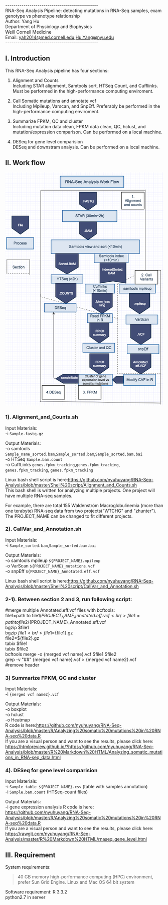 ----------------------------------------------<br />
RNA-Seq Analysis Pipeline: detecting mutations in RNA-Seq samples, exam genotype vs phenotype relationship<br />
Author: Yang Hu<br />
Department of Physiology and Biophysics<br />
Weill Cornell Medicine<br />
Email: yah2014@med.cornell.edu;Hu.Yang@nyu.edu<br />
----------------------------------------------<br />

## I. Introduction

This RNA-Seq Analysis pipeline has four sections:

1) Alignment and Counts<br />
Including STAR alignment, Samtools sort, HTSeq Count, and Cufflinks. Must be performed in the high-performance computing enviroment.

2) Call Somatic mutations and annotate vcf<br />
Including Mpileup, Varscan, and SnpEff. Preferably be performed in the high-performance computing enviroment.

3) Summarize FPKM, QC and cluster<br />
Including mutation data clean, FPKM data clean, QC, hclust, and mutation/expression comparison. Can be performed on a local machine.

4) DESeq for gene level comparision<br />
DESeq and downstram analysis. Can be performed on a local machine.


## II. Work flow

![plot of chunk Flow_work](vignettes/Flow_work.png)


### 1). Alignment_and_Counts.sh

  Input Materials:<br />
  -i `Sample.fastq.gz`<br />
  
  Output Materials:<br />
  -o samtools `Sample_name_sorted.bam`,`Sample_sorted.bam`,`Sample_sorted.bam.bai`<br />
  -o HTSeq `Sample.bam.count`<br />
  -o CuffLinks `genes.fpkm_tracking`,`genes.fpkm_tracking`, `genes.fpkm_tracking`, `genes.fpkm_tracking`<br />
  
  Linux bash shell script is here:https://github.com/nyuhuyang/RNA-Seq-Analysis/blob/master/Shell%20script/Alignment_and_Counts.sh<br />
  This bash shell is written for analyzing multiple projects. One project will have multiple RNA-seq samples.
  
  For example, there are total 155 Waldenström Macroglobulinemia (more than one terabyte) RNA-seq data from two projects("WTCHG" and "zhunter").<br />
  The PROJECT_NAME can be changed to fit different projects.
  
###  2). CallVar_and_Annotation.sh

  Input Materials:<br />
  -i `Sample_sorted.bam`,`Sample_sorted.bam.bai`<br />
  
  Output Materials:<br />
  -o samtools mpileup `${PROJECT_NAME}.mpileup`<br />
  -o VarScan `${PROJECT_NAME}_mutations.vcf`<br />
  -o snpEff `${PROJECT_NAME}_Annotated.eff.vcf`<br />
  
  Linux bash shell script is here:https://github.com/nyuhuyang/RNA-Seq-Analysis/blob/master/Shell%20script/CallVar_and_Annotation.sh
  
### 2-1). Between section 2 and 3, run following script:
  #merge multiple Annotated.eff.vcf files with bcftools:<br />
  file1=path to file1/${PROJECT_NAME}_Annotated.eff.vcf<br />
  file1=path to file2/${PROJECT_NAME}_Annotated.eff.vcf<br />
  bgzip $file1<br />
  bgzip $file1<br />
  file1=${file1}.gz<br />
  file2=${file2}.gz<br />
  tabix $file1<br />
  tabix $file2<br />
  bcftools merge -o {merged vcf name}.vcf $file1 $file2<br />
  grep -v "##" {merged vcf name}.vcf > {merged vcf name2}.vcf<br /> #remove header

    
### 3) Summarize FPKM, QC and cluster
   Input Materials:<br />
  -i `{merged vcf name2}.vcf`<br />
  
  Output Materials:<br />
  -o boxplot<br />
  -o hclust<br />
  -o Heatmap<br />
  R code is here:https://github.com/nyuhuyang/RNA-Seq-Analysis/blob/master/R/Analyzing%20somatic%20mutations%20in%20RNA-seq%20data.R<br />
  If you are a visual person and want to see the results, please click here: https://htmlpreview.github.io/?https://github.com/nyuhuyang/RNA-Seq-Analysis/blob/master/R%20Markdown%20HTML/Analyzing_somatic_mutations_in_RNA-seq_data.html
  
### 4). DESeq for gene level comparision
   Input Materials:<br />
  -i `Sample_table_${PROJECT_NAME}.csv` (table with samples annotation)<br />
  -i `Sample.bam.count` (HTSeq-count files)<br />
  
  Output Materials:<br />
  -i gene expression analysis
  R code is here: https://github.com/nyuhuyang/RNA-Seq-Analysis/blob/master/R/Analyzing%20somatic%20mutations%20in%20RNA-seq%20data.R<br />
  If you are a visual person and want to see the results, please click here: https://rawgit.com/nyuhuyang/RNA-Seq-Analysis/master/R%20Markdown%20HTML/rnaseq_gene_level.html

 ## III. Requirement
  
  System requirements:
  >40 GB memory high-performance computing (HPC) environment, prefer Sun Grid Engine.
  Linux and Mac OS 64 bit system
  
  Software requirement:
  R 3.3.2<br />
  python2.7 in server
